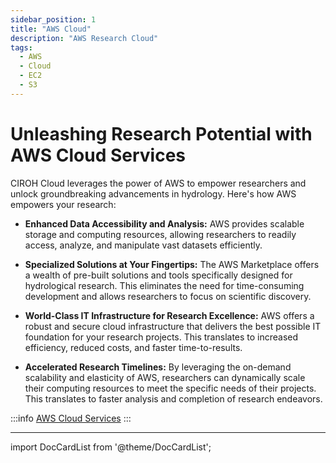 ```yaml
---
sidebar_position: 1
title: "AWS Cloud"
description: "AWS Research Cloud"
tags:
  - AWS
  - Cloud
  - EC2
  - S3
---
```


# Unleashing Research Potential with AWS Cloud Services

CIROH Cloud leverages the power of AWS to empower researchers and unlock groundbreaking advancements in hydrology. Here's how AWS empowers your research:

*   **Enhanced Data Accessibility and Analysis:** AWS provides scalable storage and computing resources, allowing researchers to readily access, analyze, and manipulate vast datasets efficiently.
    
*   **Specialized Solutions at Your Fingertips:** The AWS Marketplace offers a wealth of pre-built solutions and tools specifically designed for hydrological research. This eliminates the need for time-consuming development and allows researchers to focus on scientific discovery.
    
*   **World-Class IT Infrastructure for Research Excellence:** AWS offers a robust and secure cloud infrastructure that delivers the best possible IT foundation for your research projects. This translates to increased efficiency, reduced costs, and faster time-to-results.
    
*   **Accelerated Research Timelines:** By leveraging the on-demand scalability and elasticity of AWS, researchers can dynamically scale their computing resources to meet the specific needs of their projects. This translates to faster analysis and completion of research endeavors.

:::info
<a href="https://aws.amazon.com/">AWS Cloud Services</a>
:::

------------------------------------------------

import DocCardList from '@theme/DocCardList';

<DocCardList />